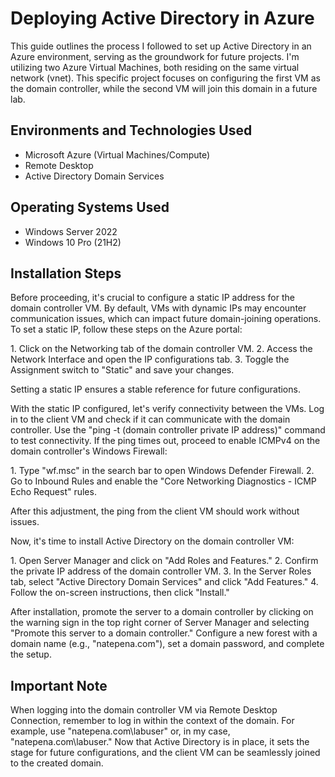 <h1>Deploying Active Directory in Azure</h1>
This guide outlines the process I followed to set up Active Directory in an Azure environment, serving as the groundwork for future projects. I'm utilizing two Azure Virtual Machines, both residing on the same virtual network (vnet). This specific project focuses on configuring the first VM as the domain controller, while the second VM will join this domain in a future lab.

<h2>Environments and Technologies Used</h2>

- Microsoft Azure (Virtual Machines/Compute)
- Remote Desktop
- Active Directory Domain Services

<h2>Operating Systems Used</h2>

- Windows Server 2022
- Windows 10 Pro (21H2)

<h2>Installation Steps</h2>

<p>
Before proceeding, it's crucial to configure a static IP address for the domain controller VM. By default, VMs with dynamic IPs may encounter communication issues, which can impact future domain-joining operations. To set a static IP, follow these steps on the Azure portal:
</p>

<p>
1. Click on the Networking tab of the domain controller VM.
2. Access the Network Interface and open the IP configurations tab.
3. Toggle the Assignment switch to "Static" and save your changes.
</p>

<p>
Setting a static IP ensures a stable reference for future configurations.
</p>

<p>
With the static IP configured, let's verify connectivity between the VMs. Log in to the client VM and check if it can communicate with the domain controller. Use the "ping -t (domain controller private IP address)" command to test connectivity. If the ping times out, proceed to enable ICMPv4 on the domain controller's Windows Firewall:
</p>

<p>
1. Type "wf.msc" in the search bar to open Windows Defender Firewall.
2. Go to Inbound Rules and enable the "Core Networking Diagnostics - ICMP Echo Request" rules.
</p>

<p>
After this adjustment, the ping from the client VM should work without issues.
</p>

<p>
Now, it's time to install Active Directory on the domain controller VM:
</p>

<p>
1. Open Server Manager and click on "Add Roles and Features."
2. Confirm the private IP address of the domain controller VM.
3. In the Server Roles tab, select "Active Directory Domain Services" and click "Add Features."
4. Follow the on-screen instructions, then click "Install."
</p>

<p>
After installation, promote the server to a domain controller by clicking on the warning sign in the top right corner of Server Manager and selecting "Promote this server to a domain controller." Configure a new forest with a domain name (e.g., "natepena.com"), set a domain password, and complete the setup.
</p>

<h2>Important Note</h2>

When logging into the domain controller VM via Remote Desktop Connection, remember to log in within the context of the domain. For example, use "natepena.com\labuser" or, in my case, "natepena.com\labuser." Now that Active Directory is in place, it sets the stage for future configurations, and the client VM can be seamlessly joined to the created domain.
